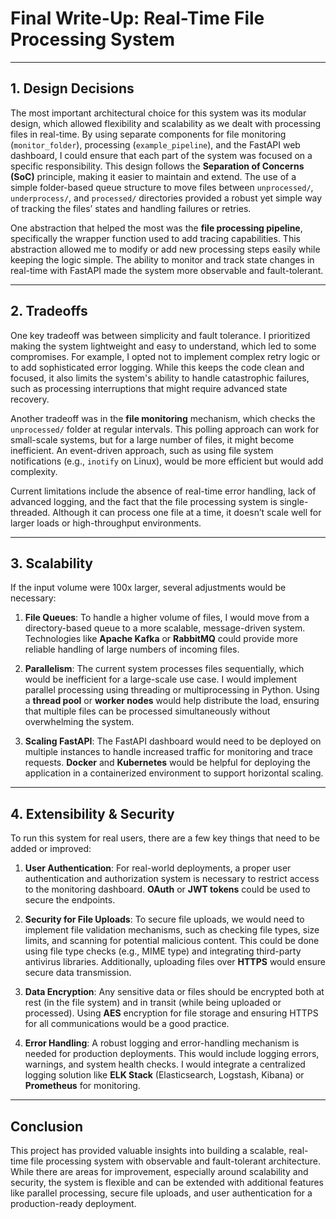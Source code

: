 # Final Write-Up: Real-Time File Processing System

---

##  **1. Design Decisions**

The most important architectural choice for this system was its modular design, which allowed flexibility and scalability as we dealt with processing files in real-time. By using separate components for file monitoring (`monitor_folder`), processing (`example_pipeline`), and the FastAPI web dashboard, I could ensure that each part of the system was focused on a specific responsibility. This design follows the **Separation of Concerns (SoC)** principle, making it easier to maintain and extend. The use of a simple folder-based queue structure to move files between `unprocessed/`, `underprocess/`, and `processed/` directories provided a robust yet simple way of tracking the files’ states and handling failures or retries.

One abstraction that helped the most was the **file processing pipeline**, specifically the wrapper function used to add tracing capabilities. This abstraction allowed me to modify or add new processing steps easily while keeping the logic simple. The ability to monitor and track state changes in real-time with FastAPI made the system more observable and fault-tolerant.

---

##  **2. Tradeoffs**

One key tradeoff was between simplicity and fault tolerance. I prioritized making the system lightweight and easy to understand, which led to some compromises. For example, I opted not to implement complex retry logic or to add sophisticated error logging. While this keeps the code clean and focused, it also limits the system's ability to handle catastrophic failures, such as processing interruptions that might require advanced state recovery.

Another tradeoff was in the **file monitoring** mechanism, which checks the `unprocessed/` folder at regular intervals. This polling approach can work for small-scale systems, but for a large number of files, it might become inefficient. An event-driven approach, such as using file system notifications (e.g., `inotify` on Linux), would be more efficient but would add complexity.

Current limitations include the absence of real-time error handling, lack of advanced logging, and the fact that the file processing system is single-threaded. Although it can process one file at a time, it doesn’t scale well for larger loads or high-throughput environments.

---

##  **3. Scalability**

If the input volume were 100x larger, several adjustments would be necessary:

1. **File Queues**: To handle a higher volume of files, I would move from a directory-based queue to a more scalable, message-driven system. Technologies like **Apache Kafka** or **RabbitMQ** could provide more reliable handling of large numbers of incoming files.

2. **Parallelism**: The current system processes files sequentially, which would be inefficient for a large-scale use case. I would implement parallel processing using threading or multiprocessing in Python. Using a **thread pool** or **worker nodes** would help distribute the load, ensuring that multiple files can be processed simultaneously without overwhelming the system.

3. **Scaling FastAPI**: The FastAPI dashboard would need to be deployed on multiple instances to handle increased traffic for monitoring and trace requests. **Docker** and **Kubernetes** would be helpful for deploying the application in a containerized environment to support horizontal scaling.

---

## **4. Extensibility & Security**

To run this system for real users, there are a few key things that need to be added or improved:

1. **User Authentication**: For real-world deployments, a proper user authentication and authorization system is necessary to restrict access to the monitoring dashboard. **OAuth** or **JWT tokens** could be used to secure the endpoints.

2. **Security for File Uploads**: To secure file uploads, we would need to implement file validation mechanisms, such as checking file types, size limits, and scanning for potential malicious content. This could be done using file type checks (e.g., MIME type) and integrating third-party antivirus libraries. Additionally, uploading files over **HTTPS** would ensure secure data transmission.

3. **Data Encryption**: Any sensitive data or files should be encrypted both at rest (in the file system) and in transit (while being uploaded or processed). Using **AES** encryption for file storage and ensuring HTTPS for all communications would be a good practice.

4. **Error Handling**: A robust logging and error-handling mechanism is needed for production deployments. This would include logging errors, warnings, and system health checks. I would integrate a centralized logging solution like **ELK Stack** (Elasticsearch, Logstash, Kibana) or **Prometheus** for monitoring.

---

## Conclusion

This project has provided valuable insights into building a scalable, real-time file processing system with observable and fault-tolerant architecture. While there are areas for improvement, especially around scalability and security, the system is flexible and can be extended with additional features like parallel processing, secure file uploads, and user authentication for a production-ready deployment.
